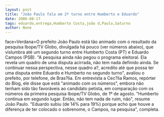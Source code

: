 ```yaml
---
layout: post
title: "João Paulo fala em 2º turno entre Humberto e Eduardo"
date: 2006-08-17
tags: eduardo,entrega,Humberto Costa,joão d,Paulo,Saturno
author: None
---
```


 face=Verdana>O prefeito João Paulo está tão animado com o resultado da pesquisa Ibope/TV Globo, divulgada&nbsp;há pouco (ver números abaixo), que vislumbra até um segundo turno entre Humberto Costa (PT) e Eduardo Campos (PSB). 
\"A pesquisa ainda não pegou o programa eleitoral. Ela revela um quadro de uma disputa acirrada, não tem nada definido ainda. Se continuar nessa perspectiva, nesse quadro a?, acredito até que possa ter uma disputa entre Eduardo e Humberto no segundo turno\", avaliou o prefeito, por telefone, de Bras?lia.
Em entrevista a Cec?lia Ramos, repórter do Blog, ele disse que está \"animado com os números\", embora não tenham sido tão favoráveis ao candidato petista, em comparação com os números da primeira pesquisa Ibope/TV Globo, de 1º de agosto. 
\"Humberto continua em segundo lugar. Então, não tem nada de ruim, não\", resume João Paulo. \"Eduardo subiu (de 14% para 19%) porque acho que houve a diferença de ter colocado o sobrenome, o Campos, na pesquisa\", completa. 